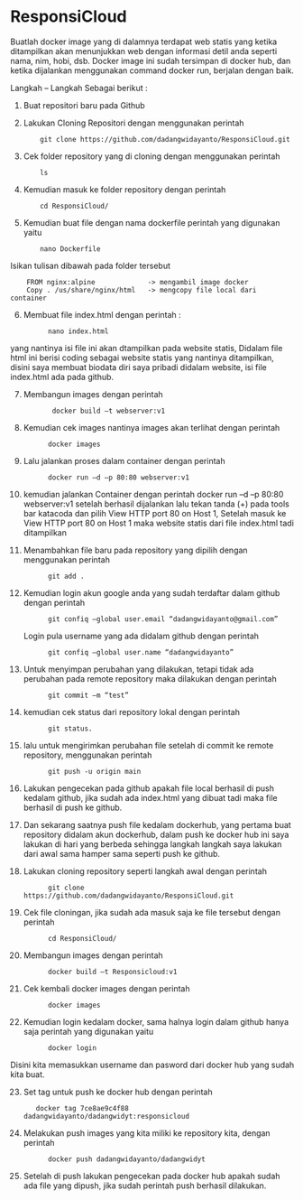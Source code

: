 # ResponsiCloud

Buatlah docker image yang di dalamnya terdapat web statis yang ketika ditampilkan akan menunjukkan web dengan informasi detil anda seperti nama, nim, hobi, dsb. Docker image ini sudah tersimpan di docker hub, dan ketika dijalankan menggunakan command docker run, berjalan dengan baik.

Langkah – Langkah Sebagai berikut :

1.	Buat repositori baru pada Github
2.	Lakukan Cloning Repositori dengan menggunakan perintah 
            
            git clone https://github.com/dadangwidayanto/ResponsiCloud.git

3.	Cek  folder repository yang di cloning dengan menggunakan perintah 

            ls
          
4.	Kemudian masuk ke folder repository dengan perintah 

            cd ResponsiCloud/

5.	Kemudian buat file dengan nama dockerfile perintah yang digunakan yaitu 

            nano Dockerfile

Isikan tulisan dibawah pada folder tersebut

        FROM nginx:alpine             -> mengambil image docker
        Copy . /us/share/nginx/html	  -> mengcopy file local dari container

6.	Membuat file index.html dengan perintah :

              nano index.html 
              
 yang nantinya isi file ini akan dtampilkan pada website statis, Didalam file html ini berisi coding sebagai website statis yang nantinya ditampilkan, disini saya membuat biodata diri saya pribadi didalam website, isi file index.html ada pada github.
 
 7.	Membangun images dengan perintah 
 
               docker build –t webserver:v1

8.	Kemudian cek images nantinya images akan terlihat dengan perintah 
              
              docker images

9.	Lalu jalankan proses dalam container dengan perintah 

              docker run –d –p 80:80 webserver:v1

10.	kemudian jalankan Container dengan perintah docker run –d –p 80:80 webserver:v1 setelah berhasil dijalankan lalu tekan tanda (+) pada tools bar katacoda dan pilih View HTTP      port 80 on Host 1, Setelah masuk ke  View HTTP port 80 on Host 1 maka website statis dari file index.html tadi ditampilkan

11.	Menambahkan file baru pada repository yang dipilih dengan menggunakan perintah 

              git add .

12.	Kemudian login akun google anda yang sudah terdaftar dalam github dengan perintah 
      
              git confiq –global user.email “dadangwidayanto@gmail.com”

    Login pula username yang ada didalam github dengan perintah 
          
              git confiq –global user.name “dadangwidayanto”

13.	Untuk menyimpan perubahan yang dilakukan, tetapi tidak ada perubahan pada remote repository maka dilakukan dengan perintah 

              git commit –m “test”

14.	kemudian cek  status dari repository lokal dengan perintah 

              git status.
              
15.	lalu untuk mengirimkan perubahan file setelah di commit ke remote repository, menggunakan perintah 

              git push -u origin main          

16.	Lakukan pengecekan pada github apakah file local berhasil di push kedalam github, jika sudah ada index.html yang dibuat tadi maka file berhasil di push ke github.

17.	Dan sekarang saatnya push file kedalam dockerhub, yang pertama buat repository didalam akun dockerhub, dalam push ke docker hub ini saya lakukan di hari yang berbeda  sehingga langkah langkah saya lakukan dari awal sama hamper sama seperti push ke github.

18.	Lakukan cloning repository seperti langkah awal dengan perintah 

              git clone https://github.com/dadangwidayanto/ResponsiCloud.git

19.	Cek file cloningan, jika sudah ada masuk saja ke file tersebut dengan perintah 

              cd ResponsiCloud/
              
20.	Membangun images dengan perintah 

              docker build –t Responsicloud:v1

21.	Cek kembali docker images dengan perintah 
              
              docker images

22.	Kemudian login kedalam docker, sama halnya login dalam github hanya saja perintah yang digunakan yaitu 

              docker login

  Disini kita memasukkan username dan pasword dari docker hub yang sudah kita buat.

23.    Set tag untuk push ke docker hub dengan perintah 

              docker tag 7ce8ae9c4f88 dadangwidayanto/dadangwidyt:responsicloud

24.	Melakukan push images yang kita miliki ke repository kita, dengan perintah 

              docker push dadangwidayanto/dadangwidyt

25.	Setelah di push lakukan pengecekan pada docker hub apakah sudah ada file yang dipush, jika sudah perintah push berhasil dilakukan.


